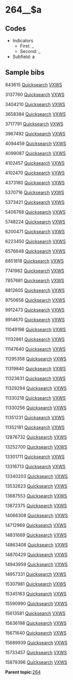 # 264\_\_$a

## Codes

-   Indicators
    -   First: \_
    -   Second: \_
-   Subfield: a

## Sample bibs

843615 [Quicksearch](https://search.library.yale.edu/catalog/843615) [VXWS](http://prodorbis.library.yale.edu:7014/vxws/GetHoldingsService?bibId=843615)

3137760 [Quicksearch](https://search.library.yale.edu/catalog/3137760) [VXWS](http://prodorbis.library.yale.edu:7014/vxws/GetHoldingsService?bibId=3137760)

3404210 [Quicksearch](https://search.library.yale.edu/catalog/3404210) [VXWS](http://prodorbis.library.yale.edu:7014/vxws/GetHoldingsService?bibId=3404210)

3658384 [Quicksearch](https://search.library.yale.edu/catalog/3658384) [VXWS](http://prodorbis.library.yale.edu:7014/vxws/GetHoldingsService?bibId=3658384)

3717791 [Quicksearch](https://search.library.yale.edu/catalog/3717791) [VXWS](http://prodorbis.library.yale.edu:7014/vxws/GetHoldingsService?bibId=3717791)

3967492 [Quicksearch](https://search.library.yale.edu/catalog/3967492) [VXWS](http://prodorbis.library.yale.edu:7014/vxws/GetHoldingsService?bibId=3967492)

4094459 [Quicksearch](https://search.library.yale.edu/catalog/4094459) [VXWS](http://prodorbis.library.yale.edu:7014/vxws/GetHoldingsService?bibId=4094459)

4099087 [Quicksearch](https://search.library.yale.edu/catalog/4099087) [VXWS](http://prodorbis.library.yale.edu:7014/vxws/GetHoldingsService?bibId=4099087)

4102457 [Quicksearch](https://search.library.yale.edu/catalog/4102457) [VXWS](http://prodorbis.library.yale.edu:7014/vxws/GetHoldingsService?bibId=4102457)

4102470 [Quicksearch](https://search.library.yale.edu/catalog/4102470) [VXWS](http://prodorbis.library.yale.edu:7014/vxws/GetHoldingsService?bibId=4102470)

4373180 [Quicksearch](https://search.library.yale.edu/catalog/4373180) [VXWS](http://prodorbis.library.yale.edu:7014/vxws/GetHoldingsService?bibId=4373180)

5370716 [Quicksearch](https://search.library.yale.edu/catalog/5370716) [VXWS](http://prodorbis.library.yale.edu:7014/vxws/GetHoldingsService?bibId=5370716)

5373421 [Quicksearch](https://search.library.yale.edu/catalog/5373421) [VXWS](http://prodorbis.library.yale.edu:7014/vxws/GetHoldingsService?bibId=5373421)

5406768 [Quicksearch](https://search.library.yale.edu/catalog/5406768) [VXWS](http://prodorbis.library.yale.edu:7014/vxws/GetHoldingsService?bibId=5406768)

5748224 [Quicksearch](https://search.library.yale.edu/catalog/5748224) [VXWS](http://prodorbis.library.yale.edu:7014/vxws/GetHoldingsService?bibId=5748224)

6200471 [Quicksearch](https://search.library.yale.edu/catalog/6200471) [VXWS](http://prodorbis.library.yale.edu:7014/vxws/GetHoldingsService?bibId=6200471)

6223450 [Quicksearch](https://search.library.yale.edu/catalog/6223450) [VXWS](http://prodorbis.library.yale.edu:7014/vxws/GetHoldingsService?bibId=6223450)

6576648 [Quicksearch](https://search.library.yale.edu/catalog/6576648) [VXWS](http://prodorbis.library.yale.edu:7014/vxws/GetHoldingsService?bibId=6576648)

6851818 [Quicksearch](https://search.library.yale.edu/catalog/6851818) [VXWS](http://prodorbis.library.yale.edu:7014/vxws/GetHoldingsService?bibId=6851818)

7741982 [Quicksearch](https://search.library.yale.edu/catalog/7741982) [VXWS](http://prodorbis.library.yale.edu:7014/vxws/GetHoldingsService?bibId=7741982)

7857681 [Quicksearch](https://search.library.yale.edu/catalog/7857681) [VXWS](http://prodorbis.library.yale.edu:7014/vxws/GetHoldingsService?bibId=7857681)

8812605 [Quicksearch](https://search.library.yale.edu/catalog/8812605) [VXWS](http://prodorbis.library.yale.edu:7014/vxws/GetHoldingsService?bibId=8812605)

9750658 [Quicksearch](https://search.library.yale.edu/catalog/9750658) [VXWS](http://prodorbis.library.yale.edu:7014/vxws/GetHoldingsService?bibId=9750658)

9912473 [Quicksearch](https://search.library.yale.edu/catalog/9912473) [VXWS](http://prodorbis.library.yale.edu:7014/vxws/GetHoldingsService?bibId=9912473)

9914670 [Quicksearch](https://search.library.yale.edu/catalog/9914670) [VXWS](http://prodorbis.library.yale.edu:7014/vxws/GetHoldingsService?bibId=9914670)

11049198 [Quicksearch](https://search.library.yale.edu/catalog/11049198) [VXWS](http://prodorbis.library.yale.edu:7014/vxws/GetHoldingsService?bibId=11049198)

11132861 [Quicksearch](https://search.library.yale.edu/catalog/11132861) [VXWS](http://prodorbis.library.yale.edu:7014/vxws/GetHoldingsService?bibId=11132861)

11147640 [Quicksearch](https://search.library.yale.edu/catalog/11147640) [VXWS](http://prodorbis.library.yale.edu:7014/vxws/GetHoldingsService?bibId=11147640)

11295358 [Quicksearch](https://search.library.yale.edu/catalog/11295358) [VXWS](http://prodorbis.library.yale.edu:7014/vxws/GetHoldingsService?bibId=11295358)

11319840 [Quicksearch](https://search.library.yale.edu/catalog/11319840) [VXWS](http://prodorbis.library.yale.edu:7014/vxws/GetHoldingsService?bibId=11319840)

11323631 [Quicksearch](https://search.library.yale.edu/catalog/11323631) [VXWS](http://prodorbis.library.yale.edu:7014/vxws/GetHoldingsService?bibId=11323631)

11329294 [Quicksearch](https://search.library.yale.edu/catalog/11329294) [VXWS](http://prodorbis.library.yale.edu:7014/vxws/GetHoldingsService?bibId=11329294)

11330218 [Quicksearch](https://search.library.yale.edu/catalog/11330218) [VXWS](http://prodorbis.library.yale.edu:7014/vxws/GetHoldingsService?bibId=11330218)

11330256 [Quicksearch](https://search.library.yale.edu/catalog/11330256) [VXWS](http://prodorbis.library.yale.edu:7014/vxws/GetHoldingsService?bibId=11330256)

11351231 [Quicksearch](https://search.library.yale.edu/catalog/11351231) [VXWS](http://prodorbis.library.yale.edu:7014/vxws/GetHoldingsService?bibId=11351231)

11352181 [Quicksearch](https://search.library.yale.edu/catalog/11352181) [VXWS](http://prodorbis.library.yale.edu:7014/vxws/GetHoldingsService?bibId=11352181)

12876732 [Quicksearch](https://search.library.yale.edu/catalog/12876732) [VXWS](http://prodorbis.library.yale.edu:7014/vxws/GetHoldingsService?bibId=12876732)

13252700 [Quicksearch](https://search.library.yale.edu/catalog/13252700) [VXWS](http://prodorbis.library.yale.edu:7014/vxws/GetHoldingsService?bibId=13252700)

13301711 [Quicksearch](https://search.library.yale.edu/catalog/13301711) [VXWS](http://prodorbis.library.yale.edu:7014/vxws/GetHoldingsService?bibId=13301711)

13316713 [Quicksearch](https://search.library.yale.edu/catalog/13316713) [VXWS](http://prodorbis.library.yale.edu:7014/vxws/GetHoldingsService?bibId=13316713)

13340203 [Quicksearch](https://search.library.yale.edu/catalog/13340203) [VXWS](http://prodorbis.library.yale.edu:7014/vxws/GetHoldingsService?bibId=13340203)

13532623 [Quicksearch](https://search.library.yale.edu/catalog/13532623) [VXWS](http://prodorbis.library.yale.edu:7014/vxws/GetHoldingsService?bibId=13532623)

13687553 [Quicksearch](https://search.library.yale.edu/catalog/13687553) [VXWS](http://prodorbis.library.yale.edu:7014/vxws/GetHoldingsService?bibId=13687553)

13872375 [Quicksearch](https://search.library.yale.edu/catalog/13872375) [VXWS](http://prodorbis.library.yale.edu:7014/vxws/GetHoldingsService?bibId=13872375)

14066308 [Quicksearch](https://search.library.yale.edu/catalog/14066308) [VXWS](http://prodorbis.library.yale.edu:7014/vxws/GetHoldingsService?bibId=14066308)

14712969 [Quicksearch](https://search.library.yale.edu/catalog/14712969) [VXWS](http://prodorbis.library.yale.edu:7014/vxws/GetHoldingsService?bibId=14712969)

14831669 [Quicksearch](https://search.library.yale.edu/catalog/14831669) [VXWS](http://prodorbis.library.yale.edu:7014/vxws/GetHoldingsService?bibId=14831669)

14863408 [Quicksearch](https://search.library.yale.edu/catalog/14863408) [VXWS](http://prodorbis.library.yale.edu:7014/vxws/GetHoldingsService?bibId=14863408)

14870429 [Quicksearch](https://search.library.yale.edu/catalog/14870429) [VXWS](http://prodorbis.library.yale.edu:7014/vxws/GetHoldingsService?bibId=14870429)

14943959 [Quicksearch](https://search.library.yale.edu/catalog/14943959) [VXWS](http://prodorbis.library.yale.edu:7014/vxws/GetHoldingsService?bibId=14943959)

14957331 [Quicksearch](https://search.library.yale.edu/catalog/14957331) [VXWS](http://prodorbis.library.yale.edu:7014/vxws/GetHoldingsService?bibId=14957331)

15307981 [Quicksearch](https://search.library.yale.edu/catalog/15307981) [VXWS](http://prodorbis.library.yale.edu:7014/vxws/GetHoldingsService?bibId=15307981)

15345163 [Quicksearch](https://search.library.yale.edu/catalog/15345163) [VXWS](http://prodorbis.library.yale.edu:7014/vxws/GetHoldingsService?bibId=15345163)

15590990 [Quicksearch](https://search.library.yale.edu/catalog/15590990) [VXWS](http://prodorbis.library.yale.edu:7014/vxws/GetHoldingsService?bibId=15590990)

15613581 [Quicksearch](https://search.library.yale.edu/catalog/15613581) [VXWS](http://prodorbis.library.yale.edu:7014/vxws/GetHoldingsService?bibId=15613581)

15636198 [Quicksearch](https://search.library.yale.edu/catalog/15636198) [VXWS](http://prodorbis.library.yale.edu:7014/vxws/GetHoldingsService?bibId=15636198)

15671640 [Quicksearch](https://search.library.yale.edu/catalog/15671640) [VXWS](http://prodorbis.library.yale.edu:7014/vxws/GetHoldingsService?bibId=15671640)

15689939 [Quicksearch](https://search.library.yale.edu/catalog/15689939) [VXWS](http://prodorbis.library.yale.edu:7014/vxws/GetHoldingsService?bibId=15689939)

15733457 [Quicksearch](https://search.library.yale.edu/catalog/15733457) [VXWS](http://prodorbis.library.yale.edu:7014/vxws/GetHoldingsService?bibId=15733457)

15879396 [Quicksearch](https://search.library.yale.edu/catalog/15879396) [VXWS](http://prodorbis.library.yale.edu:7014/vxws/GetHoldingsService?bibId=15879396)

**Parent topic:**[264](../../tags/264/264.md)

